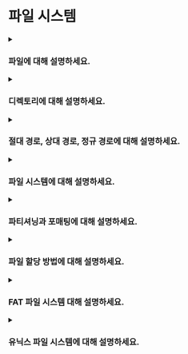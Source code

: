 # 파일 시스템

<details>  
<summary><h3>파일에 대해 설명하세요.</h3></summary>

- 보조 기억장치에 저장된 관련 있는 데이터의 논리적 집합
- 데이터(실제 내용)와 메타데이터(파일명, 크기, 권한 등)로 구성됨
- 운영체제는 파일 시스템을 통해 파일을 관리하며, 파일의 저장 위치와 접근 권한 등을 제어함
</details>

<details>  
<summary><h3>디렉토리에 대해 설명하세요.</h3></summary>

- 관련된 파일이나 다른 디렉토리를 관리하기 위한 논리적 집합
- 파일이나 다른 디렉토리에 대한 참조 정보를 저장하는 특수한 형태의 파일
- 파일 시스템에서 디렉토리는 트리 구조로 조직되며, 최상위 디렉토리를 루트 디렉토리라고 부름

<details>  
<summary><h4>디렉토리 엔트리에 대해 설명하세요.</h4></summary>

- 디렉토리 파일에 저장된 각 파일 및 하위 디렉토리에 대한 참조 정보
- 일반적으로 파일 이름, 파일에 대한 메타데이터, 파일 위치에 대한 포인터 정보 등이 포함됨
- 디렉토리 엔트리의 내용은 파일 시스템 종류에 따라 다를 수 있음
</details>
</details>

<details>  
<summary><h3>절대 경로, 상대 경로, 정규 경로에 대해 설명하세요.</h3></summary>

#### 절대 경로(Absolute Path)
- 루트 디렉토리부터 특정 디렉토리나 파일까지의 전체 경로
- 항상 동일한 경로를 가리킴
- 예시: `/home/user/documents/file.txt`

#### 상대 경로(Relative Path)
- 현재 작업 디렉토리(CWD)를 기준으로 특정 디렉토리나 파일까지의 경로
- 현재 작업 디렉토리에 따라 달라질 수 있음
- 현재 디렉토리(`.`)와 상위 디렉토리(`..`)를 활용하여 경로를 표시함

#### 정규 경로(Canonical Path)
- 특정 디렉토리나 파일에 대한 유일한 경로
- 심볼릭 링크나 `.`, `..`과 같은 상대적 요소를 제거한 경로
- 예시: `/home/user/./documents/../file.txt`의 정규 경로는 `/home/user/file.txt`
</details>

<details>  
<summary><h3>파일 시스템에 대해 설명하세요.</h3></summary>

- 저장 장치에서 데이터를 효율적으로 저장하고 관리하기 위한 운영체제의 프로그램
- 파일을 저장하는 방법, 파일의 메타데이터(이름, 크기, 생성일, 권한 등), 파일에 대한 접근 작업 등을 제어함 
- 디스크 공간을 블록 단위로 나누어 사용하며, 파일의 위치를 추적하고 디렉토리 구조를 관리하여 파일 탐색을 가능하게 함
- 보조 기억 장치를 사용하기 전에 파티셔닝과 포매팅을 해야함
- 파일 시스템의 종류에는 FAT, NFTS, ext4 등이 있음
</details>

<details>  
<summary><h3>파티셔닝과 포매팅에 대해 설명하세요.</h3></summary>

#### 파티셔닝
- 저장 장치를 하나 이상의 논리적 영역으로 나누는 작업
- 파티셔닝을 통해 나누어진 영역들을 파티션이라 부름
- 각 파티션은 독립적인 저장 공간으로 인식되며, 파일 시스템을 설정할 수 있는 단위가 됨

#### 포매팅
- 저장 장치에서 사용할 파일 시스템을 결정하고 설정하여, 새로운 데이터를 쓸 수 있게 하는 작업
- 저장 장치에 대한 초기화 작업이 아님
- 각 파티션마다 다른 파일 시스템을 사용할 수 있음
- 파티셔닝과 포매팅을 완료해야 저장 장치에 파일과 디렉토리를 생성하고 데이터를 저장할 수 있음
</details>

<details>  
<summary><h3>파일 할당 방법에 대해 설명하세요.</h3></summary>

#### 블록(Block)
- 운영체제가 저장 장치에서 데이터를 읽고 쓰는 최소 단위
- 저장 장치는 블록 단위로 관리되며, 블록 크기는 파일 시스템이 따라 결정됨(e.g. 4KB, 8KB)

#### 연속 할당
- 저장 장치 내의 연속적인 블록에 파일을 할당하는 방식
- 연속으로 할당된 파일에 접근하기 위해서는 파일이 할당된 첫 번째 블록의 시작 주소와 파일 크기(블록 개수)만 알면 됨
- 따라서 연속 할당을 사용하는 파일 시스템에서는 디렉터리 엔트리에 파일 이름, 첫 번째 블록의 시작 주소, 파일 크기(블록 개수)를 저장함
- 구현이 간단하지만, 외부 단편화가 발생할 수 있음

#### 불연속 할당
##### 연결 할당(Linked allocation)
- 각 블록에 다음 블록의 주소를 저장하여 블록들을 연결 리스트 형태로 관리하는 방식
- 각 블록에 데이터와 다음 블록의 주소를 저장함
- 블록을 순차적으로 따라가야 하므로 random access 불가능
- 하드웨어나 포인터 손상 시, 손상된 블록 이후의 데이터에 접근 불가

##### 인덱스 할당(Indexed allocation)
- 파일의 모든 주소를 하나의 인덱스 블록에 모아 관리하는 방식
- 인덱스 블록은 블록 번호들의 리스트로 구성되므로 원하는 블록에 random access 가능
- 디렉터리 엔트리에 파일 이름과 인덱스 블록의 주소를 저장함
</details>

<details>  
<summary><h3>FAT 파일 시스템 대해 설명하세요.</h3></summary>

#### 개념
- FAT를 이용하는 연결 할당 기반의 파일 시스템
- FAT 파일 시스템은 파일 블록을 연결 리스트로 관리하지만, 연결 정보를 FAT(File Allocation Table)에 저장함으로써 연결 할당의 단점을 개선함
- USB, SD 카드와 같은 저용량 저장 장치에서 주로 사용됨 
- 테이블 엔트리 크기에 따라 FAT12, FAT16, FAT32가 있음

##### 예시
| **블록 번호** | **다음 블록 주소** |
|-----------|--------------|
| 0         | 0            |
| 1         | 0            |
| 2         | 5            |
| 3         | 0            |
| 4         | 0            |
| 5         | 7            |
| 6         | 0            |
| 7         | EOF          |

<br>

#### 파일 시스템 구조
1. 예약 영역: 디스크의 첫 번째 섹터로 파일 시스템 정보를 포함하며, 운영체제 부팅에 필요한 정보 저장
2. FAT 영역: FAT가 저장되는 공간
3. 루트 디렉터리 영역: 디렉터리 엔트리(파일명, 확장자, 시작 블록 번호, 파일 크기 등) 저장 
4. 데이터 영역: 실제 파일 데이터가 저장되는 공간으로, 디스크의 대부분을 차지

<details>
<summary><h4>FAT32 파일 시스템에서 저장할 수 있는 최대 단일 파일 크기는 얼마인가요?</h4></summary>

- 답: 4GB
- 이유: 파일 크기를 나타내는 디렉터리 엔트리의 필드가 32비트이므로
</details>
</details>

<details>  
<summary><h3>유닉스 파일 시스템에 대해 설명하세요.</h3></summary>

#### 개념
- inode를 이용하는 인덱스 할당 기반의 파일 시스템
- inode에는 파일 속성 정보(UID, GID, 권한 등) 및 블록 주소(15개) 저장
- 디렉터리 엔트리는 파일 이름과 inode 번호로 구성

#### 파일 시스템 구조
1. 예약 영역: 운영체제 부팅에 필요한 정보 저장 
2. inode 영역: inode가 저장되는 공간
3. 데이터 영역: 실제 파일 및 디렉토리 정보 저장

<details>  
<summary><h4>inode가 직접/간접 블록 포인터를 통해 대용량 파일을 관리하는 방식에 대해 설명하세요.</h4></summary>

##### 간접 블록
- 단일 간접 블록(single indirect block): 파일 데이터를 저장한 블록 주소가 저장된 블록
- 이중 간접 블록(double indirect block): 단일 간접 블록을 가리키는 포인터
- 삼중 간접 블록(triple indirect block): 이중 간접 블록을 가리키는 포인터

<br>

##### 관리 방식
1. 12개의 블록 주소는 직접 블록 주소 저장
2. 1번으로 충분하지 않다면 13번째 주소에 단일 간접 블록 주소 저장
3. 2번으로도 충분하지 않다면 14번째 주소에 이중 간접 블록 주소 저장
4. 3번으로도 충분하지 않다면 15번째 주소에 삼중 간접 블록 주소 저장
</details>

<details>  
<summary><h4>블록 크기가 4KB이고 주소 크기가 4B인 경우, 하나의 단일/이중/삼중 간접 블록은 각각 몇개의 데이터 블록을 가리킬 수 있나요?</h4></summary>

- 단일 간접 블록이 가리킬 수 있는 데이터 블록의 개수 = 단일 간접 블록이 저장할 수 있는 주소의 개수 = 블록 크기 / 주소 크기 = 4KB / 4B = 2^10개
- 이중 간접 블록이 가리킬 수 있는 데이터 블록의 개수 = 단일 간접 블록이 가리킬 수 있는 데이터 블록의 개수^2 = 2^20개 
- 삼중 간접 블록이 가리킬 수 있는 데이터 블록의 개수 = 이중 간접 블록이 가리킬 수 있는 데이터 블록의 개수^2 = 2^30개 
</details>

<details>  
<summary><h4>100MB의 파일을 저장하기 위해 몇 개의 직접 블록, 단일/이중/삼중 간접 블록이 필요한가요?</h4></summary>

- 직접 블록: 12개
- 단일 간접 블록: 1개
- 이중 간접 블록: 1개
- 삼중 간접 블록: 0개
</details>

<details>  
<summary><h4>파일 디스크립터에 대해 설명하세요.</h4></summary>

##### 개념
- 운영체제가 파일, 소켓, 파이프 등의 자원을 식별하고 관리하기 위해 사용하는 고유한 정수 값
- 프로세스가 자원을 요청하면 운영체제는 파일 디스크립터를 생성하여 반환하고, 프로세스는 반환받은 파일 디스크립터를 사용하여 자원에 접근하고 작업을 수행함
- 파일 디스크립터는 프로세스별로 고유한 값을 가지며, 작은 값부터 순차적으로 할당됨(e.g. 0: `stdin`, 1: `stdout`, 2: `stderr`)

##### 구조
- 파일 디스크립터 테이블: 각 프로세스별로 유지되는 테이블로, 파일 디스크립터 번호와 파일 테이블 엔트리 매핑
- 파일 테이블: 파일 디스크립터 테이블이 참조하는 구조체, 파일의 상태와 작업과 정보 등을 관리
- inode 테이블: inode가 저장된 테이블

> **주의**  
> 파일 디스크립터 테이블은 프로세스별로 고유하지만, 파일 테이블과 inode 테이블은 시스템 전역에서 공유됨

![file-descriptor[p.png](file-descriptor.png)
</details>

<details>  
<summary><h4>하드 링크와 심볼릭 링크에 대해 설명하세요.</h4></summary>

##### 하드 링크
- 기존 파일의 inode를 참조해 동일한 데이터를 가리키는 또 다른 파일명을 생성하는 방식
- 같은 inode를 공유하므로, 파일명은 여러 개일 수 있지만 실제 데이터는 하나만 존재
- 원본 파일이나 하드 링크 중 하나를 삭제해도 나머지 링크를 통해 데이터에 계속 접근 가능
- 모든 하드 링크가 삭제되어야 inode와 데이터 블록이 파일 시스템에서 해제됨
- inode 번호를 기반으로 하기 때문에 같은 파일 시스템 내에서만 생성 가능
- 루프 방지를 위해 디렉터리에는 생성 불가

##### 심볼릭 링크
- 파일의 경로를 참조하는 새로운 파일을 생성하는 방식
- 실제 데이터를 가리키는 것이 아니라, 원본 파일의 경로를 저장하는 별도의 파일임 
- 원본 파일과는 별개의 inode를 가지며, 원본 파일의 inode를 직접 참조하지 않음
- 원본 파일이 삭제되면 심볼릭 링크 파일은 더이상 유효하지 않은 깨진 링크가 됨
- 경로 기반 참조이므로 다른 파일 시스템에서도 생성 가능
- 파일 뿐 아니라 디렉터리에도 생성 가능
</details>

<details>  
<summary><h4>마운트에 대해 설명하세요.</h4></summary>

- 외부 장치나 파일 시스템을 현재 운영 중인 파일 시스템의 특정 디렉터리(mount point)에 연결하는 작업
- 사용자는 마운트된 장치를 해당 디렉터리 경로를 통해 파일처럼 접근할 수 있음
- 마운트된 파일 시스템은 해당 경로 아래에 논리적으로 병합되며, 단일 파일 시스템 구조에서 일관된 파일 관리가 가능함
</details>
</details>